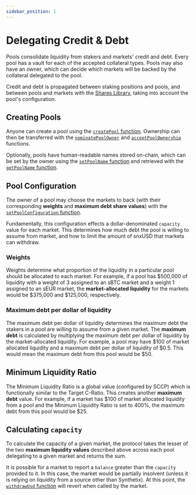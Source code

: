 ```yaml
---
sidebar_position: 1
---
```


# Delegating Credit & Debt

Pools consolidate liquidity from stakers and markets' credit and debt. Every pool has a vault for each of the accepted collateral types. Pools may also have an owner, which can decide which markets will be backed by the collateral delegated to the pool.

Credit and debt is propagated between staking positions and pools, and between pools and markets with the [Shares Library](/protocol/peripheral/shares-library), taking into account the pool's configuration.

## Creating Pools

Anyone can create a pool using the [`createPool` function](/protocol/technical-reference/smart-contracts#createpool). Ownership can then be transferred with the [`nominatePoolOwner`](/protocol/technical-reference/smart-contracts#nominatepoolowner) and [`acceptPoolOwnership`](/protocol/technical-reference/smart-contracts#acceptpoolownership) functions.

Optionally, pools have human-readable names stored on-chain, which can be set by the owner using the [`setPoolName` function](/protocol/technical-reference/smart-contracts#setpoolname) and retrieved with the [`getPoolName` function](/protocol/technical-reference/smart-contracts#getpoolname).

## Pool Configuration

The owner of a pool may choose the markets to back (with their corresponding **weights** and **maximum debt share values**) with the [`setPoolConfiguration` function](/protocol/technical-reference/smart-contracts#setpoolconfiguration).

Fundamentally, this configuration effects a dollar-denominated `capacity` value for each market. This determines how much debt the pool is willing to assume from market, and how to limit the amount of snxUSD that markets can withdraw.

### Weights

Weights determine what proportion of the liquidity in a particular pool should be allocated to each market. For example, if a pool has $500,000 of liquidity with a weight of 3 assigned to an sBTC market and a weight 1 assigned to an sEUR market, the **market-allocated liquidity** for the markets would be $375,000 and $125,000, respectively.

### Maximum debt per dollar of liquidity

The maximum debt per dollar of liquidity determines the maximum debt the stakers in a pool are willing to assume from a given market. The **maximum debt** is calculated by multiplying the maximum debt per dollar of liquidity by the market-allocated liquidity. For example, a pool may have $100 of market allocated liquidity and a maximum debt per dollar of liquidity of $0.5. This would mean the maximum debt from this pool would be $50.

## Minimum Liquidity Ratio

The Minimum Liquidity Ratio is a global value (configured by SCCP) which is functionally similar to the Target C-Ratio. This creates another **maximum debt** value. For example, if a market has $100 of market allocated liquidity from a pool and the Minimum Liquidity Ratio is set to 400%, the maximum debt from this pool would be $25.

## Calculating `capacity`

To calculate the capacity of a given market, the protocol takes the lesser of the two **maximum liquidity values** described above across each pool delegating to a given market and returns the sum.

It is possible for a market to report a `balance` greater than the `capacity` provided to it. In this case, the market would be partially insolvent (unless it is relying on liquidity from a source other than Synthetix). At this point, the [`withdrawUsd` function](/protocol/technical-reference/smart-contracts#withdrawusd) will revert when called by the market.
